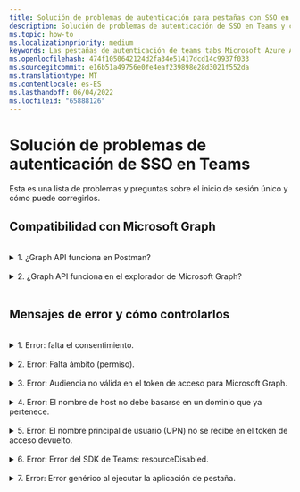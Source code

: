 ```yaml
---
title: Solución de problemas de autenticación para pestañas con SSO en Teams
description: Solución de problemas de autenticación de SSO en Teams y cómo usarla en pestañas
ms.topic: how-to
ms.localizationpriority: medium
keywords: Las pestañas de autenticación de teams tabs Microsoft Azure Active Directory (Azure AD) SSO errors questions (Preguntas sobre errores de inicio de sesión único de Microsoft Azure Active Directory (Azure AD)
ms.openlocfilehash: 474f1050642124d2fa34e51417dcd14c9937f033
ms.sourcegitcommit: e16b51a49756e0fe4eaf239898e28d3021f552da
ms.translationtype: MT
ms.contentlocale: es-ES
ms.lasthandoff: 06/04/2022
ms.locfileid: "65888126"
---
```

# <a name="troubleshooting-sso-authentication-in-teams"></a>Solución de problemas de autenticación de SSO en Teams

Esta es una lista de problemas y preguntas sobre el inicio de sesión único y cómo puede corregirlos.
<br>

## <a name="support-for-microsoft-graph"></a>Compatibilidad con Microsoft Graph

<br>
<details>
<summary>1. ¿Graph API funciona en Postman?</summary>
<br>
Puede usar la colección Microsoft Graph Postman con las API de Microsoft Graph.

Para más información, consulte [Usar Postman con la API de Microsoft Graph](/graph/use-postman).
</details>
<br>
<details>
<summary>2. ¿Graph API funciona en el explorador de Microsoft Graph?</summary>
<br>
Sí, Graph API funciona en el Explorador de Microsoft Graph.

Para obtener más información, vea [Explorador de Graph](https://developer.microsoft.com/graph/graph-explorer).

</details>
<br>

## <a name="error-messages-and-how-to-handle-them"></a>Mensajes de error y cómo controlarlos

<br>
<details>
<summary>1. Error: falta el consentimiento.</summary>
<br>
Cuando Azure AD recibe una solicitud para acceder a un recurso de Microsoft Graph, comprueba si el usuario (o el administrador de inquilinos) ha dado su consentimiento para este recurso. Si no hay ningún registro de consentimiento del usuario o administrador, Azure AD envía un mensaje de error al servicio web.

El código debe indicar al cliente (por ejemplo, en el cuerpo de una respuesta 403 Prohibido) cómo controlar el error:

- Si la aplicación de pestaña necesita ámbitos de Microsoft Graph para los que solo un administrador puede dar su consentimiento, el código debería producir un error.
- Si los únicos ámbitos necesarios pueden ser otorgados por el usuario, entonces el código debe recurrir a un sistema alternativo de autenticación de usuario.

</details>
<br>
<details>
<summary>2. Error: Falta ámbito (permiso).</summary>
<br>
Este error solo se ve durante el desarrollo.

Para controlar este error, el código del lado servidor debe enviar una respuesta 403 Prohibido al cliente. Debe registrar el error en la consola o registrarlo en un registro.
</details>
<br>
<details>
<summary>3. Error: Audiencia no válida en el token de acceso para Microsoft Graph.</summary>
<br>
El código del lado servidor debe enviar una respuesta 403 Prohibido al cliente para mostrar un mensaje al usuario. Se recomienda que también registre el error en la consola o que lo registre en un registro.
</details>
<br>
<details>
<summary>4. Error: El nombre de host no debe basarse en un dominio que ya pertenece.</summary>
<br>
Puede obtener este error en uno de los dos escenarios:

1. El dominio personalizado no se agrega a Azure AD. Para agregar un dominio personalizado a Azure AD y registrarlo, siga el procedimiento [Agregar un nombre de dominio personalizado a Azure AD](/azure/active-directory/fundamentals/add-custom-domain) y, a continuación, siga los pasos para [configurar el ámbito para el token de acceso](tab-sso-register-aad.md#configure-scope-for-access-token) de nuevo.
1. No ha iniciado sesión con las credenciales de administrador en el inquilino de Microsoft 365. Inicie sesión en Microsoft 365 como administrador.

</details>
<br>
<details>
<summary>5. Error: El nombre principal de usuario (UPN) no se recibe en el token de acceso devuelto.</summary>
<br>
Puede agregar UPN como una notificación opcional en Azure AD.

Para obtener más información, consulte [Proporcionar notificaciones opcionales a la aplicación](/azure/active-directory/develop/active-directory-optional-claims) y [tokens de acceso](/azure/active-directory/develop/access-tokens).
</details>
<br>
<details>
<summary>6. Error: Error del SDK de Teams: resourceDisabled.</summary>
<br>
Para evitar este error, asegúrese de que el URI del identificador de aplicación esté configurado correctamente en el registro de aplicaciones de Azure AD y en el cliente de Teams.

Para obtener más información sobre el URI del identificador de aplicación, consulte [Para exponer una API](tab-sso-register-aad.md#to-expose-an-api).

</details>
<br>

<details>
<summary>7. Error: Error genérico al ejecutar la aplicación de pestaña.</summary>
<br>
Puede aparecer un error genérico cuando una o varias configuraciones de aplicación realizadas en Azure AD son incorrectas. Para resolver este error, compruebe si los detalles de la aplicación configurados en el código y el manifiesto de Teams coinciden con los valores de Azure AD.

En la imagen siguiente se muestra un ejemplo de los detalles de la aplicación configurados en Azure AD.

:::image type="content" source="../../../assets/images/authentication/teams-sso-tabs/azure-app-details.png" alt-text="Valores de configuración de la aplicación en Azure AD" border="false":::

Compruebe que los siguientes valores coinciden entre Azure AD, el código del lado cliente y el manifiesto de aplicación de Teams:

- **Id. de** aplicación: el identificador de aplicación que generó en Azure AD debe ser el mismo en el código y en el archivo de manifiesto de Teams. Compruebe que el identificador de la aplicación en el manifiesto de Teams coincide con el **identificador de aplicación (cliente)** de Azure AD.

- **Secreto de** aplicación: el secreto de aplicación configurado en el back-end de la aplicación debe coincidir con **las credenciales de cliente** de Azure AD.
    También debe comprobar si el secreto de cliente ha expirado.

- **URI del identificador de** aplicación: el URI del identificador de aplicación en el código y en el archivo de manifiesto de la aplicación de Teams debe coincidir con el **URI del identificador de aplicación** en Azure AD.

- **Permisos de** aplicación: compruebe si los permisos que definió en el ámbito son según los requisitos de la aplicación. Si es así, compruebe si se le concedió al usuario en el token de acceso.

- **Consentimiento del administrador**: si algún ámbito requiere consentimiento del administrador, compruebe si se concedió el consentimiento para el ámbito concreto al usuario.

Además, inspeccione el token de acceso que se envió a la aplicación de pestaña para comprobar si los valores siguientes son correctos:

- **Audiencia (aud):** compruebe si el identificador de la aplicación en el token es correcto tal y como se indica en Azure AD.
- **Identificador de inquilino (tid):** compruebe si el inquilino mencionado en el token es correcto.
- **Identidad de usuario (preferred_username):** compruebe si la identidad del usuario coincide con el nombre de usuario en la solicitud de token de acceso para el ámbito al que el usuario actual quiere acceder.
- **Ámbitos (scp):** compruebe si el ámbito para el que se solicita el token de acceso es correcto y como se define en Azure AD.
- **Versión 1.0 o 2.0 (ver) de Azure AD**: compruebe si la versión de Azure AD es correcta.

Puede usar [JWT](https://jwt.ms) para inspeccionar el token.

</details>
